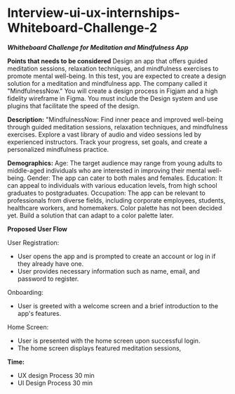 # Interview-ui-ux-internships-Whiteboard-Challenge-2
***Whitheboard Challenge for Meditation and Mindfulness App***

**Points that needs to be considered**
Design an app that offers guided meditation sessions, relaxation techniques, and mindfulness exercises to promote mental well-being.
In this test, you are expected to create a design solution for a meditation and mindfulness app.
The company called it "MindfulnessNow." You will create a design process in Figjam and a high fidelity wireframe in Figma. You must include the Design system and use plugins that facilitate the speed of the design.


**Description:**
"MindfulnessNow: 
Find inner peace and improved well-being through guided meditation sessions, relaxation techniques, and mindfulness exercises. Explore a vast library of audio and video sessions led by experienced instructors. Track your progress, set goals, and create a personalized mindfulness practice. 


**Demographics:**
Age: The target audience may range from young adults to middle-aged individuals who are interested in improving their mental well-being.
Gender: The app can cater to both males and females.
Education: It can appeal to individuals with various education levels, from high school graduates to postgraduates.
Occupation: The app can be relevant to professionals from diverse fields, including corporate employees, students, healthcare workers, and homemakers.
Color palette has not been decided yet. Build a solution that can adapt to a color palette later.

**Proposed User Flow**

User Registration:
* User opens the app and is prompted to create an account or log in if they already have one.
* User provides necessary information such as name, email, and password to register.

Onboarding:
* User is greeted with a welcome screen and a brief introduction to the app's features.

Home Screen:
* User is presented with the home screen upon successful login.
* The home screen displays featured meditation sessions, 

**Time:**
* UX design Process 30 min
* UI Design Process 30 min


